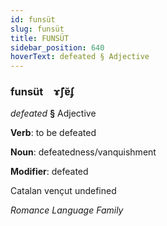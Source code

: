 ```yaml
---
id: funsüt
slug: funsüt
title: FUNSÜT
sidebar_position: 640
hoverText: defeated § Adjective
---
```


### funsüt&emsp;<span kind="abugida">ɤ̃ʃɐ̆ʄ</span>

*defeated* **§** Adjective

**Verb**: to be defeated

**Noun**: defeatedness/vanquishment

**Modifier**: defeated

Catalan vençut undefined

*Romance Language Family*